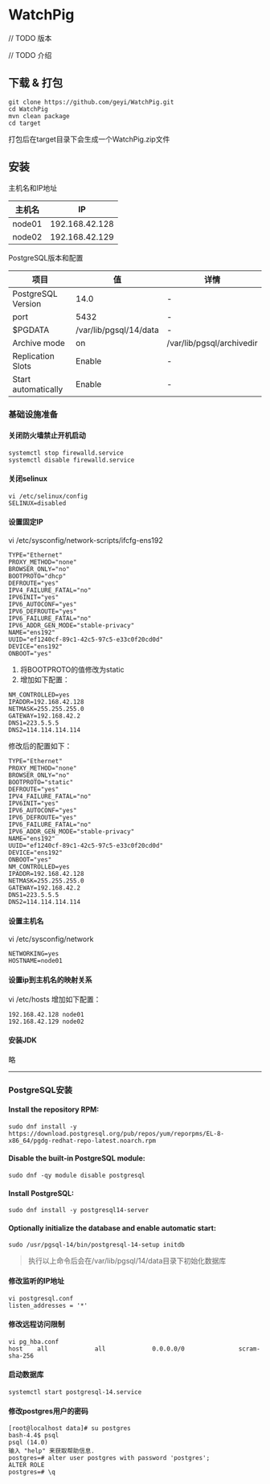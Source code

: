 # WatchPig

// TODO 版本

// TODO 介绍

## 下载 & 打包
```shell script
git clone https://github.com/geyi/WatchPig.git
cd WatchPig
mvn clean package
cd target
```
打包后在target目录下会生成一个WatchPig.zip文件

## 安装

主机名和IP地址

| 主机名   | IP             |
| -----   | -------------- |
| node01  | 192.168.42.128 |
| node02  | 192.168.42.129 |


PostgreSQL版本和配置

| 项目 | 值 | 详情 |
| --- | --- | --- |
| PostgreSQL Version | 14.0 | - |
| port | 5432 | - |
| $PGDATA |	/var/lib/pgsql/14/data | - |
| Archive mode | on	| /var/lib/pgsql/archivedir |
| Replication Slots | Enable | - |
| Start automatically |	Enable | - |

### 基础设施准备

#### 关闭防火墙禁止开机启动
```
systemctl stop firewalld.service
systemctl disable firewalld.service
```

#### 关闭selinux
```
vi /etc/selinux/config
SELINUX=disabled
```

#### 设置固定IP
vi /etc/sysconfig/network-scripts/ifcfg-ens192
```
TYPE="Ethernet"
PROXY_METHOD="none"
BROWSER_ONLY="no"
BOOTPROTO="dhcp"
DEFROUTE="yes"
IPV4_FAILURE_FATAL="no"
IPV6INIT="yes"
IPV6_AUTOCONF="yes"
IPV6_DEFROUTE="yes"
IPV6_FAILURE_FATAL="no"
IPV6_ADDR_GEN_MODE="stable-privacy"
NAME="ens192"
UUID="ef1240cf-89c1-42c5-97c5-e33c0f20cd0d"
DEVICE="ens192"
ONBOOT="yes"
```

1. 将BOOTPROTO的值修改为static
2. 增加如下配置：
```
NM_CONTROLLED=yes
IPADDR=192.168.42.128
NETMASK=255.255.255.0
GATEWAY=192.168.42.2
DNS1=223.5.5.5
DNS2=114.114.114.114
```

修改后的配置如下：
```
TYPE="Ethernet"
PROXY_METHOD="none"
BROWSER_ONLY="no"
BOOTPROTO="static"
DEFROUTE="yes"
IPV4_FAILURE_FATAL="no"
IPV6INIT="yes"
IPV6_AUTOCONF="yes"
IPV6_DEFROUTE="yes"
IPV6_FAILURE_FATAL="no"
IPV6_ADDR_GEN_MODE="stable-privacy"
NAME="ens192"
UUID="ef1240cf-89c1-42c5-97c5-e33c0f20cd0d"
DEVICE="ens192"
ONBOOT="yes"
NM_CONTROLLED=yes
IPADDR=192.168.42.128
NETMASK=255.255.255.0
GATEWAY=192.168.42.2
DNS1=223.5.5.5
DNS2=114.114.114.114
```

#### 设置主机名
vi /etc/sysconfig/network
```
NETWORKING=yes
HOSTNAME=node01
```

#### 设置ip到主机名的映射关系
vi /etc/hosts
增加如下配置：
```
192.168.42.128 node01
192.168.42.129 node02
```
#### 安装JDK
略

---

### PostgreSQL安装
#### Install the repository RPM:
`sudo dnf install -y https://download.postgresql.org/pub/repos/yum/reporpms/EL-8-x86_64/pgdg-redhat-repo-latest.noarch.rpm`

#### Disable the built-in PostgreSQL module:
`sudo dnf -qy module disable postgresql`

#### Install PostgreSQL:
`sudo dnf install -y postgresql14-server`

#### Optionally initialize the database and enable automatic start:
`sudo /usr/pgsql-14/bin/postgresql-14-setup initdb`
> 执行以上命令后会在/var/lib/pgsql/14/data目录下初始化数据库

#### 修改监听的IP地址
```
vi postgresql.conf
listen_addresses = '*'
```

#### 修改远程访问限制
```
vi pg_hba.conf
host    all             all             0.0.0.0/0               scram-sha-256
```

#### 启动数据库
`systemctl start postgresql-14.service`

#### 修改postgres用户的密码
```
[root@localhost data]# su postgres
bash-4.4$ psql
psql (14.0)
输入 "help" 来获取帮助信息.
postgres=# alter user postgres with password 'postgres';
ALTER ROLE
postgres=# \q
```












































